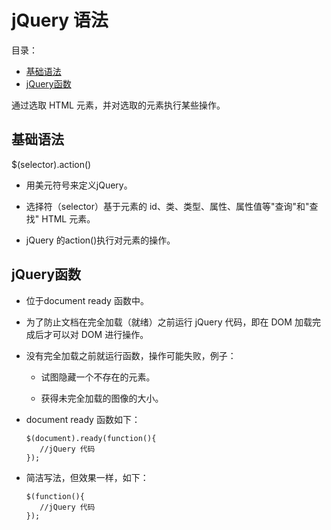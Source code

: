 # jQuery 语法

目录：

- [基础语法](#基础语法)
- [jQuery函数](#jquery函数)

通过选取 HTML 元素，并对选取的元素执行某些操作。

## 基础语法

$(selector).action()

- 用美元符号来定义jQuery。

- 选择符（selector）基于元素的 id、类、类型、属性、属性值等"查询"和"查找" HTML 元素。

- jQuery 的action()执行对元素的操作。

## jQuery函数

- 位于document ready 函数中。

- 为了防止文档在完全加载（就绪）之前运行 jQuery 代码，即在 DOM 加载完成后才可以对 DOM 进行操作。

- 没有完全加载之前就运行函数，操作可能失败，例子：

  - 试图隐藏一个不存在的元素。
  
  - 获得未完全加载的图像的大小。

- document ready 函数如下：

  ```
  $(document).ready(function(){
     //jQuery 代码
  });
  ```

- 简洁写法，但效果一样，如下：

  ```
  $(function(){
     //jQuery 代码
  });
  ```